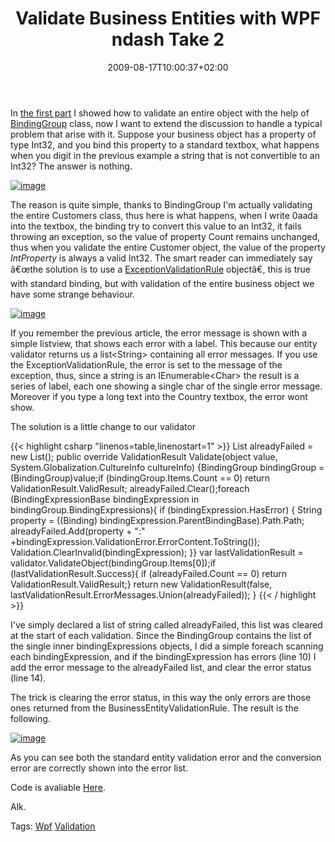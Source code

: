 ﻿---
title: "Validate Business Entities with WPF ndash Take 2"
description: ""
date: 2009-08-17T10:00:37+02:00
draft: false
tags: [WPF]
categories: [WPF]
---
In [the first part](http://www.codewrecks.com/blog/index.php/2009/08/14/validate-business-entities-with-wpf/) I showed how to validate an entire object with the help of [BindingGroup](http://msdn.microsoft.com/en-us/library/system.windows.data.bindinggroup.aspx) class, now I want to extend the discussion to handle a typical problem that arise with it. Suppose your business object has a property of type Int32, and you bind this property to a standard textbox, what happens when you digit in the previous example a string that is not convertible to an Int32? The answer is nothing.

[![image](https://www.codewrecks.com/blog/wp-content/uploads/2009/08/image-thumb22.png "image")](https://www.codewrecks.com/blog/wp-content/uploads/2009/08/image22.png)

The reason is quite simple, thanks to BindingGroup I'm actually validating the entire Customers class, thus here is what happens, when I write 0aada into the textbox, the binding try to convert this value to an Int32, it fails throwing an exception, so the value of property Count remains unchanged, thus when you validate the entire Customer object, the value of the property *IntProperty* is always a valid Int32. The smart reader can immediately say â€œthe solution is to use a [ExceptionValidationRule](http://msdn.microsoft.com/en-us/library/system.windows.controls.exceptionvalidationrule.aspx) objectâ€, this is true with standard binding, but with validation of the entire business object we have some strange behaviour.

[![image](https://www.codewrecks.com/blog/wp-content/uploads/2009/08/image-thumb23.png "image")](https://www.codewrecks.com/blog/wp-content/uploads/2009/08/image23.png)

If you remember the previous article, the error message is shown with a simple listview, that shows each error with a label. This because our entity validator returns us a list&lt;String&gt; containing all error messages. If you use the ExceptionValidationRule, the error is set to the message of the exception, thus, since a string is an IEnumerable&lt;Char&gt; the result is a series of label, each one showing a single char of the single error message. Moreover if you type a long text into the Country textbox, the error wont show.

The solution is a little change to our validator

{{< highlight csharp "linenos=table,linenostart=1" >}}
List<String> alreadyFailed = new List<string>();
public override ValidationResult Validate(object value, System.Globalization.CultureInfo cultureInfo)
{BindingGroup bindingGroup = (BindingGroup)value;if (bindingGroup.Items.Count == 0) return ValidationResult.ValidResult;
alreadyFailed.Clear();foreach (BindingExpressionBase bindingExpression in bindingGroup.BindingExpressions){	if (bindingExpression.HasError)	{		String property = ((Binding) bindingExpression.ParentBindingBase).Path.Path;		alreadyFailed.Add(property + ":" +bindingExpression.ValidationError.ErrorContent.ToString());		Validation.ClearInvalid(bindingExpression);	}}
var lastValidationResult = validator.ValidateObject(bindingGroup.Items[0]);if (lastValidationResult.Success){	if (alreadyFailed.Count == 0) return ValidationResult.ValidResult;}
return new ValidationResult(false, lastValidationResult.ErrorMessages.Union(alreadyFailed));
}
{{< / highlight >}}

<!-- Code inserted with Steve Dunn's Windows Live Writer Code Formatter Plugin.  http://dunnhq.com -->

I've simply declared a list of string called alreadyFailed, this list was cleared at the start of each validation. Since the BindingGroup contains the list of the single inner bindingExpressions objects, I did a simple foreach scanning each bindingExpression, and if the bindingExpression has errors (line 10) I add the error message to the alreadyFailed list, and clear the error status (line 14).

The trick is clearing the error status, in this way the only errors are those ones returned from the BusinessEntityValidationRule. The result is the following.

[![image](https://www.codewrecks.com/blog/wp-content/uploads/2009/08/image-thumb24.png "image")](https://www.codewrecks.com/blog/wp-content/uploads/2009/08/image24.png)

As you can see both the standard entity validation error and the conversion error are correctly shown into the error list.

Code is avaliable [Here](http://www.codewrecks.com/blog/storage/wpfvalidation.7z).

Alk.

Tags: [Wpf](http://technorati.com/tag/Wpf) [Validation](http://technorati.com/tag/Validation)
